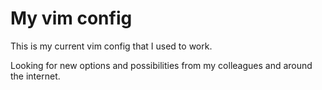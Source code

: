 My vim config
====

This is my current vim config that I used to work. 

Looking for new options and possibilities from my colleagues and around the internet.
